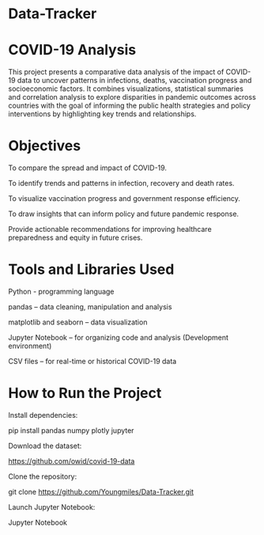 # Data-Tracker

# COVID-19 Analysis
This project presents a comparative data analysis of the impact of COVID-19 data to uncover patterns in infections, deaths, vaccination progress and socioeconomic factors.
It combines visualizations, statistical summaries and correlation analysis to explore disparities in pandemic outcomes across countries with the goal of informing the public health strategies and policy interventions by highlighting key trends and relationships.

#  Objectives
To compare the spread and impact of COVID-19.

To identify trends and patterns in infection, recovery and death rates.

To visualize vaccination progress and government response efficiency.

To draw insights that can inform policy and future pandemic response.

Provide actionable recommendations for improving healthcare preparedness and equity in future crises.

# Tools and Libraries Used
Python -  programming language

pandas – data cleaning, manipulation and analysis

matplotlib and seaborn – data visualization

Jupyter Notebook – for organizing code and analysis (Development environment)

CSV files – for real-time or historical COVID-19 data 


#  How to Run the Project

Install dependencies:

pip install pandas numpy plotly jupyter

Download the dataset: 

https://github.com/owid/covid-19-data

Clone the repository:

git clone https://github.com/Youngmiles/Data-Tracker.git

Launch Jupyter Notebook:

Jupyter Notebook
